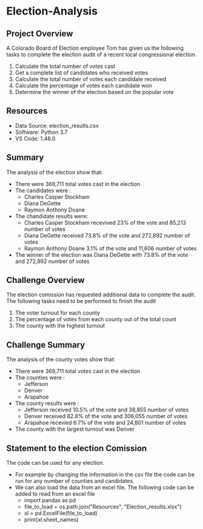 # Election-Analysis

## Project Overview
A Colorado Board of Election employee Tom has given us the following tasks to complete the election audit of a recent local congressional election.

1. Calculate the total number of votes cast
2. Get a complete list of candidates who received votes
3. Calculate the total number of votes each candidate received
4. Calculate the percentage of votes each candidate won
5. Determine the winner of the election based on the popular vote

## Resources
- Data Source: election_results.csv
- Software: Python 3.7
- VS Code: 1.48.0

## Summary
The analysis of the election show that:
- There were 369,711 total votes cast in the election
- The candidates were :
    - Charles Casper Stockham
    - Diana DeGette
    - Raymon Anthony Doane
- The chandidate results were:
    - Charles Casper Stockham recevived 23% of the vote and 85,213 number of votes
    - Diana DeGette received 73.8% of the vote and 272,892 number of votes
    - Raymon Anthony Doane 3.1% of the vote and 11,606 number of votes
- The winner of the election was Diana DeGette with 73.8% of the vote and 272,892 number of votes 

## Challenge Overview
The election comission has requested additional data to complete the audit. The following tasks need to be performed to finish the audit
1. The voter turnout for each county
2. The percentage of votes from each county out of the total count
3. The county with the highest turnout

## Challenge Summary
The analysis of the county votes show that:
- There were 369,711 total votes cast in the election
- The counties were :
    - Jefferson
    - Denver
    - Arapahoe
- The county results were :
    - Jefferson received 10.5% of the vote and 38,855 number of votes
    - Denver received 82.8% of the vote and 306,055 number of votes
    - Arapahoe recevied 6.7% of the vote and 24,801 number of votes
- The county with the largest turnout was Denver

## Statement to the election Comission
The code can be used for any election. 
- For example by changing the information in the csv file the code can be run for any number of counties and candidates.
- We can also load the data from an excel file. The following code can be added to read from an excel file
    - import pandas as pd
    - file_to_load = os.path.join("Resources", "Election_results.xlsx")
    - xl = pd.ExcelFile(file_to_load)
    - print(xl.sheet_names)
